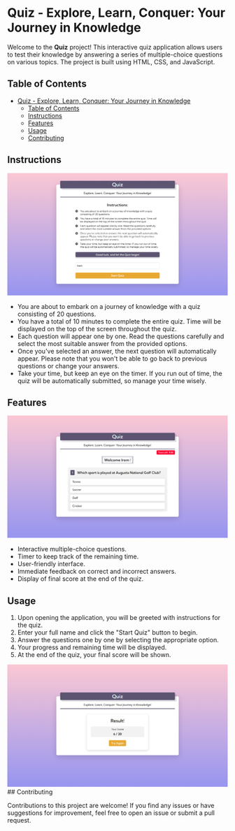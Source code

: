 # Quiz - Explore, Learn, Conquer: Your Journey in Knowledge

Welcome to the **Quiz** project! This interactive quiz application allows users to test their knowledge by answering a series of multiple-choice questions on various topics. The project is built using HTML, CSS, and JavaScript.

## Table of Contents

- [Quiz - Explore, Learn, Conquer: Your Journey in Knowledge](#quiz---explore-learn-conquer-your-journey-in-knowledge)
  - [Table of Contents](#table-of-contents)
  - [Instructions](#instructions)
  - [Features](#features)
  - [Usage](#usage)
  - [Contributing](#contributing)

## Instructions
<img src="screenshot (3).png" alt="Project Screenshot">

- You are about to embark on a journey of knowledge with a quiz consisting of 20 questions.
- You have a total of 10 minutes to complete the entire quiz. Time will be displayed on the top of the screen throughout the quiz.
- Each question will appear one by one. Read the questions carefully and select the most suitable answer from the provided options.
- Once you've selected an answer, the next question will automatically appear. Please note that you won't be able to go back to previous questions or change your answers.
- Take your time, but keep an eye on the timer. If you run out of time, the quiz will be automatically submitted, so manage your time wisely.

## Features
<img src="screenshot (1).png" alt="Project Screenshot">

- Interactive multiple-choice questions.
- Timer to keep track of the remaining time.
- User-friendly interface.
- Immediate feedback on correct and incorrect answers.
- Display of final score at the end of the quiz.

## Usage

1. Upon opening the application, you will be greeted with instructions for the quiz.
2. Enter your full name and click the "Start Quiz" button to begin.
3. Answer the questions one by one by selecting the appropriate option.
4. Your progress and remaining time will be displayed.
5. At the end of the quiz, your final score will be shown.
<img src="screenshot (2).png" alt="Project Screenshot">
## Contributing

Contributions to this project are welcome! If you find any issues or have suggestions for improvement, feel free to open an issue or submit a pull request.
